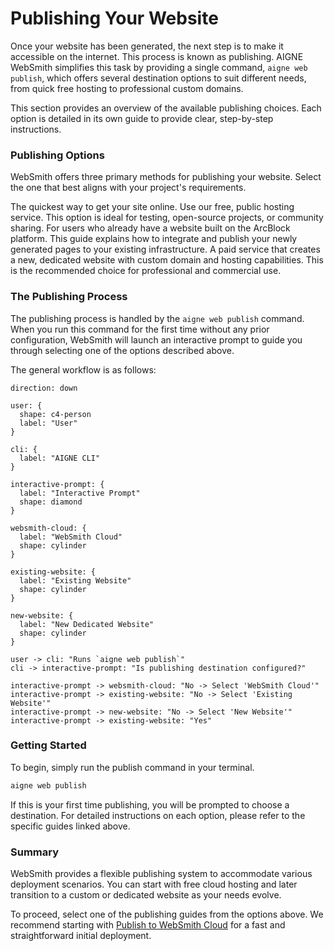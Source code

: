 # Publishing Your Website

Once your website has been generated, the next step is to make it accessible on the internet. This process is known as publishing. AIGNE WebSmith simplifies this task by providing a single command, `aigne web publish`, which offers several destination options to suit different needs, from quick free hosting to professional custom domains.

This section provides an overview of the available publishing choices. Each option is detailed in its own guide to provide clear, step-by-step instructions.

### Publishing Options

WebSmith offers three primary methods for publishing your website. Select the one that best aligns with your project's requirements.

<x-cards data-columns="3">
  <x-card data-title="Publish to WebSmith Cloud" data-icon="lucide:cloud" data-href="/core-tasks/publishing-your-website/cloud">
    The quickest way to get your site online. Use our free, public hosting service. This option is ideal for testing, open-source projects, or community sharing.
  </x-card>
  <x-card data-title="Publish to Your Own Website" data-icon="lucide:server" data-href="/core-tasks/publishing-your-website/custom">
    For users who already have a website built on the ArcBlock platform. This guide explains how to integrate and publish your newly generated pages to your existing infrastructure.
  </x-card>
  <x-card data-title="Publish to a New Dedicated Website" data-icon="lucide:globe" data-href="/core-tasks/publishing-your-website/new-dedicated-website">
    A paid service that creates a new, dedicated website with custom domain and hosting capabilities. This is the recommended choice for professional and commercial use.
  </x-card>
</x-cards>

### The Publishing Process

The publishing process is handled by the `aigne web publish` command. When you run this command for the first time without any prior configuration, WebSmith will launch an interactive prompt to guide you through selecting one of the options described above.

The general workflow is as follows:

```d2
direction: down

user: {
  shape: c4-person
  label: "User"
}

cli: {
  label: "AIGNE CLI"
}

interactive-prompt: {
  label: "Interactive Prompt"
  shape: diamond
}

websmith-cloud: {
  label: "WebSmith Cloud"
  shape: cylinder
}

existing-website: {
  label: "Existing Website"
  shape: cylinder
}

new-website: {
  label: "New Dedicated Website"
  shape: cylinder
}

user -> cli: "Runs `aigne web publish`"
cli -> interactive-prompt: "Is publishing destination configured?"

interactive-prompt -> websmith-cloud: "No -> Select 'WebSmith Cloud'"
interactive-prompt -> existing-website: "No -> Select 'Existing Website'"
interactive-prompt -> new-website: "No -> Select 'New Website'"
interactive-prompt -> existing-website: "Yes"
```

### Getting Started

To begin, simply run the publish command in your terminal.

```bash
aigne web publish
```

If this is your first time publishing, you will be prompted to choose a destination. For detailed instructions on each option, please refer to the specific guides linked above.

### Summary

WebSmith provides a flexible publishing system to accommodate various deployment scenarios. You can start with free cloud hosting and later transition to a custom or dedicated website as your needs evolve.

To proceed, select one of the publishing guides from the options above. We recommend starting with [Publish to WebSmith Cloud](./core-tasks-publishing-your-website-cloud.md) for a fast and straightforward initial deployment.